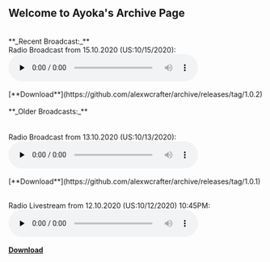## Welcome to Ayoka's Archive Page
<br>
**_Recent Broadcast:_** <br>
Radio Broadcast from 15.10.2020 (US:10/15/2020):
<audio controls preload="none" style=" width:375px;">
	<source src="https://github.com/alexwcrafter/archive/releases/download/1.0.2/2020-10-15_20h17m10s.mp3" type="audio/mpeg">
	Your browser does not support the audio element.
</audio><br />
<br>
[**Download**](https://github.com/alexwcrafter/archive/releases/tag/1.0.2)
<br>
<br>
**_Older Broadcasts:_** <br>
<br>
<br>
Radio Broadcast from 13.10.2020 (US:10/13/2020):
<audio controls preload="none" style=" width:375px;">
	<source src="https://github.com/alexwcrafter/archive/releases/download/1.0.1/2020-10-13_21h15m39s.mp3" type="audio/mpeg">
	Your browser does not support the audio element.
</audio><br />
<br>
[**Download**](https://github.com/alexwcrafter/archive/releases/tag/1.0.1)
<br>
<br>

Radio Livestream from 12.10.2020 (US:10/12/2020) 10:45PM:
<audio controls preload="none" style=" width:375px;">
	<source src="https://github.com/alexwcrafter/archive/releases/download/1.0.0/2020-10-12_22h40m25s.mp3" type="audio/mpeg">
	Your browser does not support the audio element.
</audio><br />
<br>
[**Download**](https://github.com/alexwcrafter/archive/releases/tag/1.0.0)
